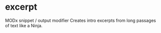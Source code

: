 excerpt
=======

MODx snippet / output modifier Creates intro excerpts from long passages of text like a Ninja.
